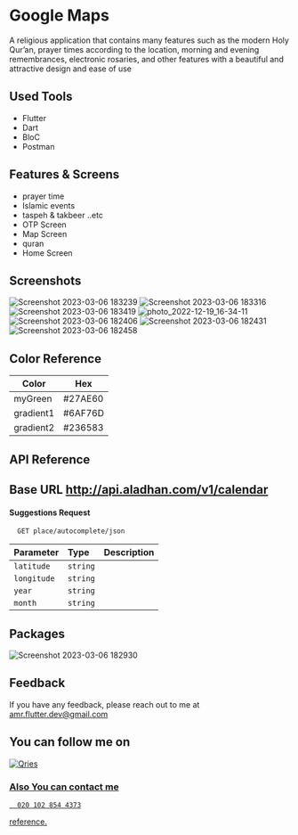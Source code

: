 # Google Maps
A religious application that contains many features such as the modern Holy
Qur’an, prayer times according to the location, morning and evening
remembrances, electronic rosaries, and other features with a beautiful and
attractive design and ease of use

## Used Tools
- Flutter  
- Dart
- BloC
- Postman



## Features & Screens
- prayer time
- Islamic events
- taspeh & takbeer ..etc
- OTP Screen
- Map Screen
- quran
- Home  Screen

## Screenshots
![Screenshot 2023-03-06 183239](https://user-images.githubusercontent.com/94804979/223172924-7b73c3b6-1ae2-4518-ae8f-602c46929a5a.png)
![Screenshot 2023-03-06 183316](https://user-images.githubusercontent.com/94804979/223173001-e027486d-6a0a-4f52-87f7-e30e47bd09a6.png)
![Screenshot 2023-03-06 183419](https://user-images.githubusercontent.com/94804979/223173078-8ee3127f-34c1-49e8-9e6b-4d7c8acf161b.png)
![photo_2022-12-19_16-34-11](https://user-images.githubusercontent.com/94804979/223169108-240d5458-568c-46d0-949b-f9a3d52cd996.jpg)
![Screenshot 2023-03-06 182406](https://user-images.githubusercontent.com/94804979/223170450-e95887a5-6a9f-4b05-a1e1-7030b89aa58a.png)
![Screenshot 2023-03-06 182431](https://user-images.githubusercontent.com/94804979/223170470-06ed6f1f-5669-4ff1-9258-7c442ae18403.png)
![Screenshot 2023-03-06 182458](https://user-images.githubusercontent.com/94804979/223170487-4292879d-74df-46c2-a2f8-b0d77f2a4377.png)







## Color Reference

| Color             |Hex                                                                |
| ----------------- | ------------------------------------------------------------------ |
| myGreen | #27AE60|
| gradient1 | #6AF76D |
| gradient2 | #236583 |



## API Reference 
## Base URL http://api.aladhan.com/v1/calendar


#### Suggestions Request

```http
  GET place/autocomplete/json 
```

| Parameter | Type     | Description                |
| :-------- | :------- | :------------------------- |
| `latitude` | `string` |  
| `longitude` | `string` | 
| `year` | `string` | 
| `month` | `string` | 


## Packages
![Screenshot 2023-03-06 182930](https://user-images.githubusercontent.com/94804979/223171627-5e3a8242-3318-484b-b12b-fe689d6da7bd.png)





## Feedback
If you have any feedback, please reach out to me at amr.flutter.dev@gmail.com

## You can follow me on 
<a href="https://www.linkedin.com/in/amr-hussein-51a141220/">
         <img alt="Qries" src="https://img.shields.io/badge/LinkedIn-0077B5?style=for-the-badge&logo=linkedin&logoColor=white"
         >
         
    
### Also You can contact  me 
```http
  020 102 854 4373
```

reference.
